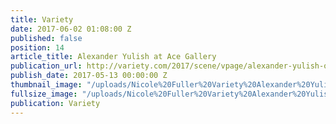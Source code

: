 ```yaml
---
title: Variety
date: 2017-06-02 01:08:00 Z
published: false
position: 14
article_title: Alexander Yulish at Ace Gallery
publication_url: http://variety.com/2017/scene/vpage/alexander-yulish-out-of-order-exhibition-opening-1202426066-1202426066/
publish_date: 2017-05-13 00:00:00 Z
thumbnail_image: "/uploads/Nicole%20Fuller%20Variety%20Alexander%20Yulish%20Ace%20Gallery%20show-0c54cd.jpg"
fullsize_image: "/uploads/Nicole%20Fuller%20Variety%20Alexander%20Yulish%20Ace%20Gallery%20show-0c54cd.jpg"
publication: Variety
---
```


